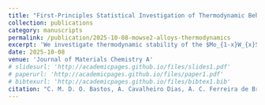 ```yaml
---
title: "First-Principles Statistical Investigation of Thermodynamic Behavior with Excitonic Effects in $Mo_{1-x}W_{x}Se_{2}$ Alloys through a Data-Driven Workflow Approach"
collection: publications
category: manuscripts
permalink: /publication/2025-10-08-mowse2-alloys-thermodynamics
excerpt: 'We investigate thermodynamic stability of the $Mo_{1-x}W_{x}Se_{2}$ alloy at the atomistic level and introduce an innovative cost-effective protocol for predicting and characterizing its optoelectronic properties, explicitly incorporating excitonic effects.'
date: 2025-10-08
venue: 'Journal of Materials Chemistry A'
# slidesurl: 'http://academicpages.github.io/files/slides1.pdf'
# paperurl: 'http://academicpages.github.io/files/paper1.pdf'
# bibtexurl: 'http://academicpages.github.io/files/bibtex1.bib'
citation: "C. M. D. O. Bastos, A. Cavalheiro Dias, A. C. Ferreira de Brito, I. Barcelos, A. L. da Rosa, D. N. Silveira, M. J. Piotrowski, W. Wenzel, C. R. C. Régo and D. Guedes-Sobrinho, J. Mater. Chem. A, 2025, DOI: 10.1039/D5TA02721G."
---
```

